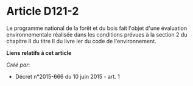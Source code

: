 # Article D121-2

Le programme national de la forêt et du bois fait l'objet d'une évaluation environnementale réalisée dans les conditions
prévues à la section 2 du chapitre II du titre II du livre Ier du code de l'environnement.

**Liens relatifs à cet article**

_Créé par_:

  - Décret n°2015-666 du 10 juin 2015 - art. 1
